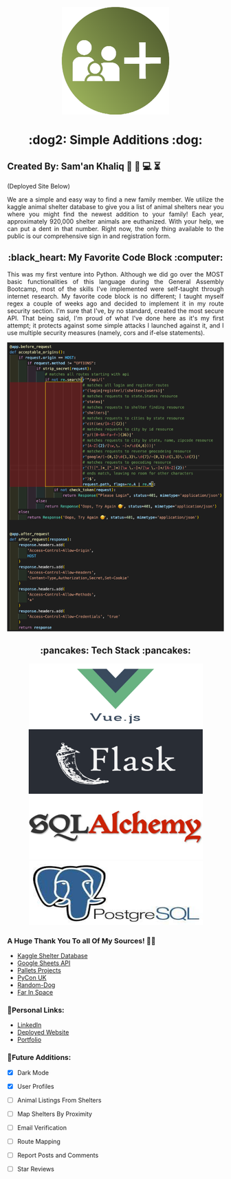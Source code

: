 <div align="center"><img src="./z_img/saLogo.png" alt="Simple Additions Logo" height="250vw" width="250vw"></div>
<h1 align='center'>:dog2: Simple Additions :dog:</h1>

## Created By: Sam'an Khaliq :triangular_ruler: :memo: :computer: :hourglass_flowing_sand:

(Deployed Site Below)
<p align='justify'>We are a simple and easy way to find a new family member. We utilize the kaggle animal shelter database to give you a list of animal shelters near you where you might find the newest addition to your family! Each year, approximately 920,000 shelter animals are euthanized. With your help, we can put a dent in that number. Right now, the only thing available to the public is our comprehensive sign in and registration form.</p>

<h2 align="center">:black_heart: My Favorite Code Block :computer:</h2>
<p align='justify'>This was my first venture into Python. Although we did go over the MOST basic functionalities of this language during the General Assembly Bootcamp, most of the skills I've implemented were self-taught through internet research. My favorite code block is no different; I taught myself regex a couple of weeks ago and decided to implement it in my route security section. I'm sure that I've, by no standard, created the most secure API. That being said, I'm proud of what I've done here as it's my first attempt; it protects against some simple attacks I launched against it, and I use multiple security measures (namely, cors and if-else statements).</p>

<div align="center">
<img src="./z_img/Code_Screenshot.png" alt="Before and after request sections">
</div>
<h2 align="center">:pancakes: Tech Stack :pancakes:</h2>
<div align="center">
<img src="./z_img/vuejs-logo.jpeg" alt="Simple Additions Logo" height="150px" width="405px">
<img src="./z_img/flask-1.png" alt="Simple Additions Logo" height="150px" width="405px">
<img src="./z_img/sqlaLogo.jpeg" alt="Simple Additions Logo" height="150px" width="405px">
<img src="./z_img/psql.jpeg" alt="Simple Additions Logo" height="150px" width="405px">
</div>

### A Huge Thank You To all Of My Sources!	 :partying_face::tada:
- [Kaggle Shelter Database](https://www.kaggle.com/aaronschlegel/petfinder-animal-shelters-database/version/4)
- [Google Sheets API](https://developers.google.com/sheets/api/quickstart/python)
- [Pallets Projects](https://flask.palletsprojects.com/en/)
- [PyCon UK](https://www.youtube.com/watch?v=gJ7CnUX_7YQ)
- [Random-Dog](https://pypi.org/project/random-dog/)
- [Far In Space](https://www.farinspace.com/tag/sql-dump/)


### :bust_in_silhouette:Personal Links:
- [LinkedIn](https://www.linkedin.com/in/saman-khaliq/)
- [Deployed Website](https://simple-additions.netlify.app/)
- [Portfolio](https://www.samanhg.com/)


### 	:bricks:Future Additions:

- [x] Dark Mode
- [x] User Profiles
- [ ] Animal Listings From Shelters
- [ ] Map Shelters By Proximity
- [ ] Email Verification
- [ ] Route Mapping
- [ ] Report Posts and Comments
- [ ] Star Reviews

